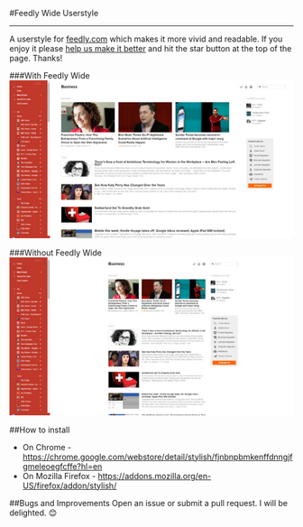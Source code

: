 #Feedly Wide Userstyle
___
A userstyle for [feedly.com](http://feedly.com/) which makes it more vivid and readable. If you enjoy it please [help us make it better](https://github.com/LubomirGeorgiev/FeedlyWide/issues) and hit the star button at the top of the page. Thanks!

###With Feedly Wide
![With Feedly Wide](images/with.jpg)

###Without Feedly Wide
![Without Feedly Wide](images/without.jpg)

##How to install
 - On Chrome -  https://chrome.google.com/webstore/detail/stylish/fjnbnpbmkenffdnngjfgmeleoegfcffe?hl=en
 - On Mozilla Firefox - https://addons.mozilla.org/en-US/firefox/addon/stylish/
 
##Bugs and Improvements
Open an issue or submit a pull request. I will be delighted. :blush:
